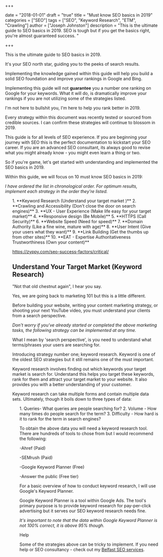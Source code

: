 +++

date = "2018-01-01"
draft = "true"
title = "Must know SEO basics in 2019"
categories = ["SEO"] 
tags = ["SEO", "Keyword Research", "ETM", "Crawling"]
author = ["Joseph Johnston"] 
description = "This is the ultimate guide to SEO basics in 2019. SEO is tough but if you get the basics right, you're almost guaranteed success. "

+++


This is the ultimate guide to SEO basics in 2019. 

It's your SEO north star, guiding you to the peeks of search results. 

Implementing the knowledge gained within this guide will help you build a solid SEO foundation and improve your rankings in Google and Bing. 

Implementing this guide will not **guarantee** you a number one ranking on Google for your keywords. What it will do, is dramatically improve your rankings if you are not utilizing some of the strategies listed. 

I'm not here to bullshit you, I'm here to help you rank better in 2019.

Every strategy within this document was recently tested or sourced from credible sources. I can confirm these strategies will continue to blossom in 2019.

This guide is for all levels of SEO experience. If you are beginning your journey with SEO this is the perfect documentation to kickstart your SEO career. If you are an advanced SEO consultant, its always good to revise what you might already know - you might even learn a thing or two.

So if you're game, let's get started with understanding and implemented the SEO basics in 2019.

Within this guide, we will focus on 10 must know SEO basics in 2019:

*I have ordered the list in chronological order. For optimum results, implement each strategy in the order they're listed.*

<ul>
1. **Keyword Research (Understand your target market )**  
2. **Crawling and Accessibility (Don't close the door on search engines)**  
3. **UX - User Experience (Make life easy for your target market)**  
4. **Responsive design (Be Mobile)**   
5. **HTTPS (Call Security)**  
6. **Website Speed (Need for speed)**  
7. **Domain Authority (Like a fine wine, mature with age)**  
8. **User Intent (Give your users what they want)**  
9. **Link Building (Get the thumbs up from other sites)**  
10. **EAT - Expertise Authoritativeness Trustworthiness (Own your content)**  


https://zyppy.com/seo-success-factors/critical/

## Understand Your Target Market (Keyword Research)

"Not that old chestnut again", I hear you say. 

Yes, we are going back to marketing 101 but this is a little different.

Before building your website, writing your content marketing strategy, or shooting your next YouTube video, you must understand your clients from a search perspective. 

*Don't worry if you've already started or completed the above marketing tasks, the following strategy can be implemented at any time.*

What I mean by 'search perspective', is you need to understand what terms/phrases your users are searching for. 

Introducing strategy number one; keyword research. Keyword is one of the oldest SEO strategies but it still remains one of the must important.

Keyword research involves finding out which keywords your target market is search for. Understand this helps you target these keywords, rank for them and attract your target market to your website. It also provides you with a better understanding of your customer.

Keyword research can take multiple forms and contain multiple data sets. Ultimately, though it boils down to three types of data:


<ul>
1. Queries- What queries are people searching for?  
2. Volume - How many times do people search for the term?  
3. Difficulty - How hard is it to rank for the term in search engines?  



To obtain the above data you will need a keyword research tool. There are hundreds of tools to chose from but I would recommend the following:


-Ahref (Paid)  

-SEMrush (Paid)  

-Google Keyword Planner (Free)    

-Answer the public (Free tier)  

  

For a basic overview of how to conduct keyword research, I will use Google's Keyword Planner. 

Google Keyword Planner is a tool within Google Ads. The tool's primary purpose is to provide keyword research for pay-per-click advertising but it serves our SEO keyword research needs fine.

*It's important to note that the data within Google Keyword Planner is not 100% correct, it is above 95% though.* 





Help

Some of the strategies above can be tricky to implement. If you need help or SEO consultancy - check out my [Belfast SEO services](https://www.digijo.co.uk/seo).


